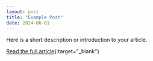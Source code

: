 ```yaml
---
layout: post
title: "Example Post"
date: 2024-06-01
---
```


Here is a short description or introduction to your article.

[Read the full article]([/path/to/your/pdf/article.pdf](https://github.com/safebotics/safebotics.github.io/blob/master/assets/Enhancing_the_Robustness_of_Learning_Directly_from_the_Pixel__Seminar_Pascal_.pdf)){:target="_blank"}
